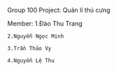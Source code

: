 Group 100 Project: Quản lí thú cưng

Member:
	1.Đào Thu Trang 

	2.Nguyễn Ngọc Minh

	3.Trần Thảo Vy

	4.Nguyễn Lệ Thu

